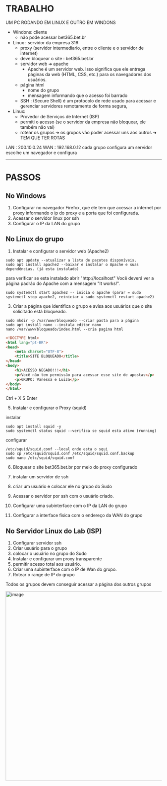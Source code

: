 # TRABALHO
UM PC RODANDO EM LINUX E OUTRO EM WINDONS 
- Windons: cliente
    - não pode acessar bet365.bet.br 
- Linux : servidor da empresa 316
    - proxy (servidor intermediario, entre o cliente e o servidor de internet)
    - deve bloquear o site : bet365.bet.br 
    - servidor web ➜ apache
        - Apache é um servidor web. Isso significa que ele entrega páginas da web (HTML, CSS, etc.) para os navegadores dos usuários.
    - página html
        - nome do grupo
        - mensagem informando que o acesso foi barrado
    - SSH : (Secure Shell) é um protocolo de rede usado para acessar e gerenciar servidores remotamente de forma segura,
- Linux:
  -  Provedor de Serviços de Internet (ISP)
  -  permiti o acesso (se o servidor da empresa não bloquear, ele também não vai)
  -  rotear os grupos ➜ os grupos vão poder acessar uns aos outros ➜ TEM QUE TER ROTAS
 
LAN : 200.10.0.24
WAN : 192.168.0.12
cada grupo configura um servidor
escolhe um navegador e configura 

---
# PASSOS
## No Windows
1) Configurar no navegador Firefox, que ele tem que acessar a internet por proxy informando o ip do proxy e a porta que foi configurada.
2) Acessar o servidor linux por ssh
3) Configurar o IP da LAN do grupo



## No Linux do grupo

1) Instalar e configurar o servidor web (Apache2)

```
sudo apt update --atualizar a lista de pacotes disponíveis.
sudo apt install apache2 --baixar e instalar o Apache e suas dependências. (já esta instalado)
```
para verificar se  esta instalado abrir "http://localhost" Você deverá ver a página padrão do Apache com a mensagem "It works!".
```
sudo systemctl start apache2 -- inicia o apache (parar = sudo systemctl stop apache2, reiniciar = sudo systemctl restart apache2)
```

3) Criar a página que identifica o grupo e avisa aos usuários que o site solicitado está bloqueado.
```
sudo mkdir -p /var/www/bloqueado --criar pasta para a página
sudo apt install nano --instala editor nano
nano /var/www/bloqueado/index.html --cria pagina html
```
```html
<!DOCTYPE html>
<html lang="pt-BR">
<head>
    <meta charset="UTF-8">
    <title>SITE BLOQUEADO</title>
</head>
<body>
    <h1>ACESSO NEGADO!!!</h1>
    <p>Você não tem permissão para acessar esse site de apostas</p>
    <p>GRUPO: Vanessa e Luiza</p>
</body>
</html>
```
Ctrl + X
S
Enter

5) Instalar e configurar o Proxy (squid)

instalar
```
sudo apt install squid -y
sudo systemctl status squid --verifica se squid esta ativo (running)
```
configurar
```
/etc/squid/squid.conf --local onde esta o squi
sudo cp /etc/squid/squid.conf /etc/squid/squid.conf.backup
sudo nano /etc/squid/squid.conf
```

6) Bloquear o site bet365.bet.br por meio do proxy configurado

   
8) instalar um servidor de ssh
9) criar um usuário e colocar ele no grupo do Sudo
10) Acessar o servidor por ssh com o usuário criado.
11) Configurar uma subinterface com o IP da LAN do grupo
12) Configurar a interface física com o endereço da WAN do grupo

## No Servidor Linux do Lab (ISP)

1) Configurar servidor ssh
2) Criar usuário para o grupo
3) colocar o usuário no grupo do Sudo
4) Instalar e configurar um proxy transparente
5) permitir acesso total aos usuário.
6) Criar uma subinterface com o IP de Wan do grupo.
7) Rotear o range de IP do grupo

Todos os grupos devem conseguir acessar a página dos outros grupos


<img width="1105" height="610" alt="image" src="https://github.com/user-attachments/assets/eea891cd-79a8-4a42-8d98-1e4664bccb71" />
